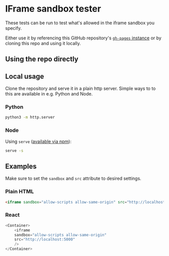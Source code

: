 # IFrame sandbox tester

These tests can be run to test what's allowed in the iframe sandbox you specify.

Either use it by referencing this GitHub repository's [`gh-pages` instance](https://bendehaan.github.io/iframe-sandbox-tester/) or by cloning this repo and using it locally.


## Using the repo directly

## Local usage

Clone the repository and serve it in a plain http server. Simple ways to to this are available in e.g. Python and Node.

### Python
```bash
python3 -m http.server
```

### Node
Using `serve` ([available via npm](https://www.npmjs.com/package/serve)):

```bash
serve -s
```

## Examples

Make sure to set the `sandbox` and `src` attribute to desired settings.

### Plain HTML

```html
<iframe sandbox="allow-scripts allow-same-origin" src="http://localhost:5000"></iframe>
```

### React
```javascript
<Container>
    <iframe
    sandbox="allow-scripts allow-same-origin"
    src="http://localhost:5000"
    />
</Container>
```